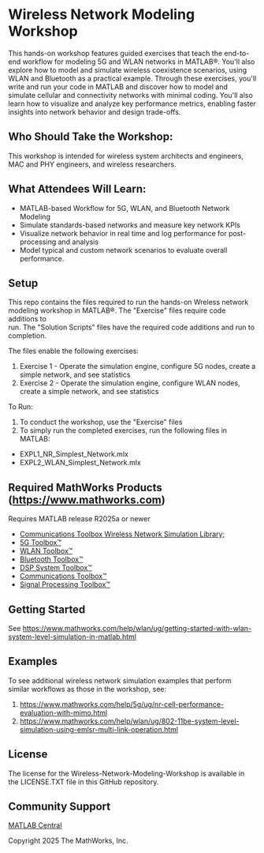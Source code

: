 # Wireless Network Modeling Workshop
This hands-on workshop features guided exercises that teach the end-to-end workflow for modeling 5G and WLAN networks in MATLAB®. 
You'll also explore how to model and simulate wireless coexistence scenarios, using WLAN and Bluetooth as a practical example.
Through these exercises, you'll write and run your code in MATLAB and discover how to model and simulate cellular and connectivity networks with minimal coding. 
You'll also learn how to visualize and analyze key performance metrics, enabling faster insights into network behavior and design trade-offs.

## Who Should Take the Workshop:
This workshop is intended for wireless system architects and engineers, MAC and PHY engineers, and wireless researchers.

## What Attendees Will Learn:
* MATLAB-based Workflow for 5G, WLAN, and Bluetooth Network Modeling
* Simulate standards-based networks and measure key network KPIs
* Visualize network behavior in real time and log performance for post-processing and analysis
* Model typical and custom network scenarios to evaluate overall performance.

## Setup
This repo contains the files required to run the hands-on Wreless network modeling workshop in MATLAB®. The "Exercise" files require code additions to  
run.  The "Solution Scripts" files have the required code additions and run to completion.

The files enable the following exercises:
1. Exercise 1 - Operate the simulation engine, configure 5G nodes, create a simple network, and see statistics
2. Exercise 2 - Operate the simulation engine, configure WLAN nodes, create a simple network, and see statistics

To Run:
1. To conduct the workshop, use the "Exercise" files
2. To simply run the completed exercises, run the following files in MATLAB:

* EXPL1\_NR\_Simplest\_Network.mlx
* EXPL2\_WLAN\_Simplest\_Network.mlx

## Required MathWorks Products (https://www.mathworks.com)
Requires MATLAB release R2025a or newer

* [Communications Toolbox Wireless Network Simulation Library;](https://www.mathworks.com/matlabcentral/fileexchange/119923-communications-toolbox-wireless-network-simulation-library)
* [5G Toolbox™](https://www.mathworks.com/products/5g.html)
* [WLAN Toolbox&trade;](https://www.mathworks.com/products/wlan.html)
* [Bluetooth Toolbox&trade;](https://www.mathworks.com/products/bluetooth.html)
* [DSP System Toolbox™](https://www.mathworks.com/products/dsp-system.html)
* [Communications Toolbox™](https://www.mathworks.com/products/communications.html)
* [Signal Processing Toolbox™](https://www.mathworks.com/products/signal.html)

## Getting Started
See https://www.mathworks.com/help/wlan/ug/getting-started-with-wlan-system-level-simulation-in-matlab.html

## Examples
To see additional wireless network simulation examples that perform  
similar workflows as those in the workshop, see:

1.  https://www.mathworks.com/help/5g/ug/nr-cell-performance-evaluation-with-mimo.html
2.  https://www.mathworks.com/help/wlan/ug/802-11be-system-level-simulation-using-emlsr-multi-link-operation.html

## License
The license for the Wireless-Network-Modeling-Workshop is available in the LICENSE.TXT file in this GitHub repository.

## Community Support
[MATLAB Central](https://www.mathworks.com/matlabcentral)

Copyright 2025 The MathWorks, Inc.

